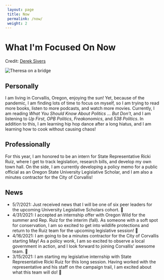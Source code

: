 ```yaml
---
 layout: page
 title: Now
 permalink: /now/
 weight: 2
---
```

 
# What I'm Focused On Now
<p>Credit: <a href="https://nownownow.com/about" target="_blank">Derek Sivers</a></p>

![Theresa on a bridge](https://i.imgur.com/FoSuC4U.jpg)

## Personally
I am living in Corvallis, Oregon, enjoying the sun! 
Yet, because of the pandemic, I am finding lots of time to focus on myself, so 
I am trying to read more books, listen to more podcasts, and watch more movies.
Currently, I am reading *What You Should Know About Politics ... But Don't*,
and I am listening to *Up First*, *OPB Politics*, *Freakonomics*, and *538 Politics*.
In addition to this, I am learning hip hop dance after a long hiatus, and I am learning how to cook without causing chaos!

## Professionally
For this year, I am honored to be an intern for State Representative Ricki Ruiz, where I get to track legislation, research bills, and develop my own town hall. 
On the side, I am currently developing a policy memo for a public official as an Oregon State University Legislative Scholar, and I am also a minutes contractor for the City of Corvallis!

## News
* 5/7/2021: Just received news that I will be one of six peer leaders for the upcoming University Legislative Scholars cohort. :tada:
* 4/31/2021: I accepted an internship offer with Oregon Wild for the summer and Rep. Ruiz for the interim (fall). As someone with a soft spot for conservation, I am so excited to get into wildlife protections and return to the Ruiz team for the upcoming legislative session! :owl:
* 4/16/2021: I am going to be a minutes contractor for the City of Corvallis starting May! As a policy wonk, I am so excited to observe a local government in action, and I look forward to joining Corvallis' awesome team. :tada:
* 3/15/2021: I am starting my legislative internship with State Representative Ricki Ruiz for this long session. Having worked with the representative and his staff on the campaign trail, I am excited about what this team will do! :muscle:
